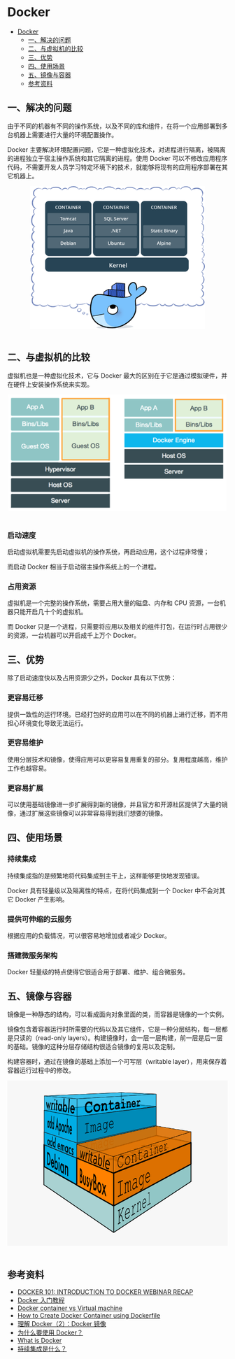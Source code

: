 # Docker
<!-- GFM-TOC -->
* [Docker](#docker)
    * [一、解决的问题](#一解决的问题)
    * [二、与虚拟机的比较](#二与虚拟机的比较)
    * [三、优势](#三优势)
    * [四、使用场景](#四使用场景)
    * [五、镜像与容器](#五镜像与容器)
    * [参考资料](#参考资料)
<!-- GFM-TOC -->


## 一、解决的问题

由于不同的机器有不同的操作系统，以及不同的库和组件，在将一个应用部署到多台机器上需要进行大量的环境配置操作。

Docker 主要解决环境配置问题，它是一种虚拟化技术，对进程进行隔离，被隔离的进程独立于宿主操作系统和其它隔离的进程。使用 Docker 可以不修改应用程序代码，不需要开发人员学习特定环境下的技术，就能够将现有的应用程序部署在其它机器上。

<div align="center"> <img src="/docs/pics/011f3ef6-d824-4d43-8b2c-36dab8eaaa72-1.png" width="400px"/> </div><br>

## 二、与虚拟机的比较

虚拟机也是一种虚拟化技术，它与 Docker 最大的区别在于它是通过模拟硬件，并在硬件上安装操作系统来实现。

<div align="center"> <img src="/docs/pics/be608a77-7b7f-4f8e-87cc-f2237270bf69.png" width="500"/> </div><br>

### 启动速度

启动虚拟机需要先启动虚拟机的操作系统，再启动应用，这个过程非常慢；

而启动 Docker 相当于启动宿主操作系统上的一个进程。

### 占用资源

虚拟机是一个完整的操作系统，需要占用大量的磁盘、内存和 CPU 资源，一台机器只能开启几十个的虚拟机。

而 Docker 只是一个进程，只需要将应用以及相关的组件打包，在运行时占用很少的资源，一台机器可以开启成千上万个 Docker。

## 三、优势

除了启动速度快以及占用资源少之外，Docker 具有以下优势：

### 更容易迁移

提供一致性的运行环境。已经打包好的应用可以在不同的机器上进行迁移，而不用担心环境变化导致无法运行。

### 更容易维护

使用分层技术和镜像，使得应用可以更容易复用重复的部分。复用程度越高，维护工作也越容易。

### 更容易扩展

可以使用基础镜像进一步扩展得到新的镜像，并且官方和开源社区提供了大量的镜像，通过扩展这些镜像可以非常容易得到我们想要的镜像。

## 四、使用场景

### 持续集成

持续集成指的是频繁地将代码集成到主干上，这样能够更快地发现错误。

Docker 具有轻量级以及隔离性的特点，在将代码集成到一个 Docker 中不会对其它 Docker 产生影响。

### 提供可伸缩的云服务

根据应用的负载情况，可以很容易地增加或者减少 Docker。

### 搭建微服务架构

Docker 轻量级的特点使得它很适合用于部署、维护、组合微服务。

## 五、镜像与容器

镜像是一种静态的结构，可以看成面向对象里面的类，而容器是镜像的一个实例。

镜像包含着容器运行时所需要的代码以及其它组件，它是一种分层结构，每一层都是只读的（read-only layers）。构建镜像时，会一层一层构建，前一层是后一层的基础。镜像的这种分层存储结构很适合镜像的复用以及定制。

构建容器时，通过在镜像的基础上添加一个可写层（writable layer），用来保存着容器运行过程中的修改。

<div align="center"> <img src="/docs/pics/docker-filesystems-busyboxrw.png"/> </div><br>

## 参考资料

- [DOCKER 101: INTRODUCTION TO DOCKER WEBINAR RECAP](https://blog.docker.com/2017/08/docker-101-introduction-docker-webinar-recap/)
- [Docker 入门教程](http://www.ruanyifeng.com/blog/2018/02/docker-tutorial.html)
- [Docker container vs Virtual machine](http://www.bogotobogo.com/DevOps/Docker/Docker_Container_vs_Virtual_Machine.php)
- [How to Create Docker Container using Dockerfile](https://linoxide.com/linux-how-to/dockerfile-create-docker-container/)
- [理解 Docker（2）：Docker 镜像](http://www.cnblogs.com/sammyliu/p/5877964.html)
- [为什么要使用 Docker？](https://yeasy.gitbooks.io/docker_practice/introduction/why.html)
- [What is Docker](https://www.docker.com/what-docker)
- [持续集成是什么？](http://www.ruanyifeng.com/blog/2015/09/continuous-integration.html)

